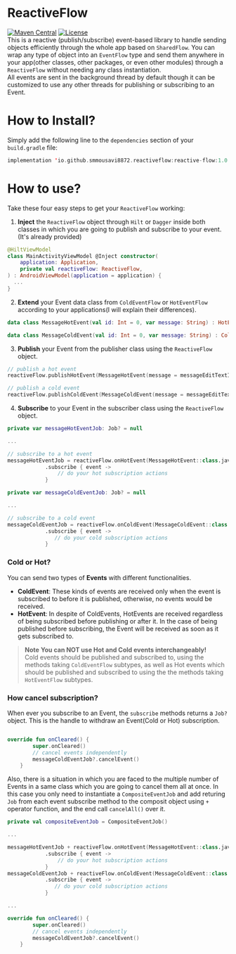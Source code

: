 # ReactiveFlow
[![Maven Central](https://img.shields.io/maven-central/v/io.github.smmousavi8872.reactiveflow/reactive-flow.svg?color=brightgreen)](https://search.maven.org/artifact/io.github.smmousavi8872.reactiveflow/reactive-flow)
[![License](https://img.shields.io/badge/License-Apache_2.0-blue.svg)](https://opensource.org/licenses/Apache-2.0)
<br/>This is a reactive (publish/subscribe) event-based library to handle sending objects efficiently through the whole app based on `SharedFlow`. You can wrap any type of object into an `EventFlow` type and send them anywhere in your app(other classes, other packages, or even other modules) through a `ReactiveFlow` without needing any
class instantiation.<br/>
All events are sent in the background thread by default though it can be customized to use any other threads for publishing or subscribing to an Event.

# How to Install?
Simply add the following line to the `dependencies` section of your `build.gradle` file:

```kotlin
implementation 'io.github.smmousavi8872.reactiveflow:reactive-flow:1.0.1.6'
```

# How to use?
Take these four easy steps to get your `ReactiveFlow` working:
1. **Inject** the `ReactiveFlow` object through `Hilt` or `Dagger` inside both classes in which you are going to publish and subscribe to your event.(It's already provided)

```kotlin
@HiltViewModel
class MainActivityViewModel @Inject constructor(
    application: Application,
    private val reactiveFlow: ReactiveFlow,
) : AndroidViewModel(application = application) {
  ...
}
```

2. **Extend** your Event data class from `ColdEventFlow` or `HotEventFlow` according to your applications(I will explain their differences).

```kotlin
data class MessageHotEvent(val id: Int = 0, var message: String) : HotEventFlow()
```

``` kotlin
data class MessageColdEvent(val id: Int = 0, var message: String) : ColdEventFlow()
```

3. **Publish** your Event from the publisher class using the `ReactiveFlow` object.
```kotlin
// publish a hot event
reactiveFlow.publishHotEvent(MessageHotEvent(message = messageEditTextInput.value))
```
```kotlin
// publish a cold event
reactiveFlow.publishColdEvent(MessageColdEvent(message = messageEditTextInput.value))
```
4. **Subscribe** to your Event in the subscriber class using the `ReactiveFlow` object.
```kotlin
private var messageHotEventJob: Job? = null

...

// subscribe to a hot event
messageHotEventJob = reactiveFlow.onHotEvent(MessageHotEvent::class.java)
            .subscribe { event ->
                // do your hot subscription actions
            }
```

```kotlin
private var messageColdEventJob: Job? = null

...

// subscribe to a cold event
messageColdEventJob = reactiveFlow.onColdEvent(MessageColdEvent::class.java)
            .subscribe { event ->
               // do your cold subscription actions
            }
```

### Cold or Hot?<br/>
You can send two types of **Events** with different functionalities.<br/>
* **ColdEvent**: These kinds of events are received only when the event is subscribed to before it is published, otherwise, no events would be received.<br/>
* **HotEvent**: In despite of ColdEvents, HotEvents are received regardless of being subscribed before publishing or after it. In the case of being published before subscribing, the Event will be received as soon as it gets subscribed to.

> **Note**
**You can NOT use Hot and Cold events interchangeably!** <br/> Cold events should be published and subscribed to, using the methods taking `ColdEventFlow` subtypes, as well as Hot events which should be published and subscribed to using the the methods taking `HotEventFlow` subtypes.

### How cancel subscription? ###
When ever you subscribe to an Event, the `subscribe` methods returns a `Job?` object. This is the handle to withdraw an Event(Cold or Hot) subscription.

```kotlin

override fun onCleared() {
        super.onCleared()
        // cancel events independently
        messageColdEventJob?.cancelEvent()
    }

```
Also, there is a situation in which you are faced to the multiple number of Events in a same class which you are going to cancel them all at once. In this case you only need to instantiate a `CompositeEventJob` and add returing `Job` from each event subscribe method to the composit object using `+` operator function, and the end call `cancelAll()` over it. 

```kotlin
private val compositeEventJob = CompositeEventJob()

...

messageHotEventJob + reactiveFlow.onHotEvent(MessageHotEvent::class.java)
            .subscribe { event ->
                // do your hot subscription actions
            }
messageColdEventJob + reactiveFlow.onColdEvent(MessageColdEvent::class.java)
            .subscribe { event ->
               // do your cold subscription actions
            }

...

override fun onCleared() {
        super.onCleared()
        // cancel events independently
        messageColdEventJob?.cancelEvent()
    }

```

